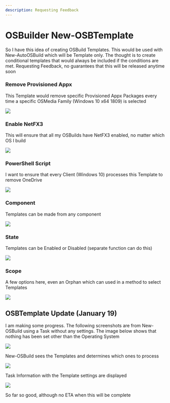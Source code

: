 ```yaml
---
description: Requesting Feedback
---
```


# OSBuilder New-OSBTemplate

So I have this idea of creating OSBuild Templates.  This would be used with New-AutoOSBuild which will be Template only.  The thought is to create conditional templates that would always be included if the conditions are met.  Requesting Feedback, no guarantees that this will be released anytime soon

### Remove Provisioned Appx

This Template would remove specific Provisioned Appx Packages every time a specific OSMedia Family \(Windows 10 x64 1809\) is selected

![](../../.gitbook/assets/image%20%28282%29.png)

### Enable NetFX3

This will ensure that all my OSBuilds have NetFX3 enabled, no matter which OS I build

![](../../.gitbook/assets/image%20%28300%29.png)

### PowerShell Script

I want to ensure that every Client \(Windows 10\) processes this Template to remove OneDrive

![](../../.gitbook/assets/image%20%28280%29.png)

### Component

Templates can be made from any component

![](../../.gitbook/assets/image%20%28323%29.png)

### State

Templates can be Enabled or Disabled \(separate function can do this\)

![](../../.gitbook/assets/image%20%28122%29.png)

### Scope

A few options here, even an Orphan which can used in a method to select Templates

![](../../.gitbook/assets/image%20%2818%29.png)

## OSBTemplate Update \(January 19\)

I am making some progress.  The following screenshots are from New-OSBuild using a Task without any settings.  The image below shows that nothing has been set other than the Operating System

![](../../.gitbook/assets/2019-01-19_19-48-56.png)

New-OSBuild sees the Templates and determines which ones to process

![](../../.gitbook/assets/2019-01-19_19-50-12.png)

Task Information with the Template settings are displayed

![](../../.gitbook/assets/2019-01-19_19-51-11%20%281%29.png)

So far so good, although no ETA when this will be complete


